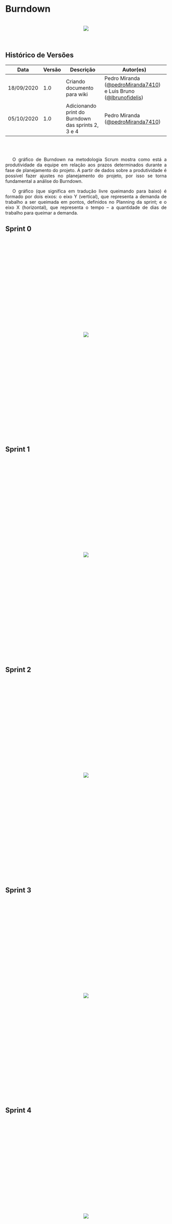 # **Burndown**

<br>
<div style="display: flex; justify-content: center; align-items:center;">
    <img src="https://unbarqdsw.github.io/2020.1_G11_SYA/assets/burndown/burndown.png">
</div>
<br>
<br>



## Histórico de Versões

<table>
    <thead>
        <th>Data</th>
        <th>Versão</th>
        <th>Descrição</th>
        <th>Autor(es)</th>
    </thead>
    <tbody>
        <tr>
            <td>18/09/2020</td>
            <td>1.0</td>
            <td>Criando documento para wiki</td>
            <td>
Pedro Miranda
                (<a href="https://github.com/pedroMiranda7410">@pedroMiranda7410</a>) e
Luis Bruno
                (<a href="https://github.com/lbrunofidelis">@lbrunofidelis</a>)
            </td>
        </tr>
        <tr>
            <td>05/10/2020</td>
            <td>1.0</td>
            <td>Adicionando print do Burndown das sprints 2, 3 e 4 </td>
            <td>
Pedro Miranda
                (<a href="https://github.com/pedroMiranda7410">@pedroMiranda7410</a>)
            </td>
        </tr>
    </tbody>
</table>
<br>
<br>

<p align="justify">&emsp;
O gráfico de Burndown na metodologia Scrum mostra como está a produtividade da equipe em relação aos prazos determinados durante a fase de planejamento do projeto. A partir de dados sobre a produtividade é possível fazer ajustes no planejamento do projeto, por isso se torna fundamental a análise do Burndown.
</p>
<p align="justify">&emsp;
O gráfico (que significa em tradução livre queimando para baixo) é formado por dois eixos: o eixo Y (vertical), que representa a demanda de trabalho a ser queimada em pontos, definidos no Planning da sprint; e o eixo X (horizontal), que representa o tempo – a quantidade de dias de trabalho para queimar a demanda.
</p>


## Sprint 0

<div style="height: 600px;display: flex; justify-content: center; align-items:center;">
    <img src="https://unbarqdsw.github.io/2020.1_G11_SYA/assets/burndown/sprint_0.png">
</div>
<br>

## Sprint 1

<div style="height: 600px;display: flex; justify-content: center; align-items:center;">
    <img src="https://unbarqdsw.github.io/2020.1_G11_SYA/assets/burndown/sprint_1.png">
</div>
<br>

## Sprint 2

<div style="height: 600px;display: flex; justify-content: center; align-items:center;">
    <img src="https://unbarqdsw.github.io/2020.1_G11_SYA/assets/burndown/sprint_2.png">
</div>
<br>

## Sprint 3

<div style="height: 600px;display: flex; justify-content: center; align-items:center;">
    <img src="https://unbarqdsw.github.io/2020.1_G11_SYA/assets/burndown/sprint_3.png">
</div>
<br>

## Sprint 4

<div style="height: 600px;display: flex; justify-content: center; align-items:center;">
    <img src="https://unbarqdsw.github.io/2020.1_G11_SYA/assets/burndown/sprint_4.png">
</div>
<br>



# Referências
* GRÁFICOS de Burndown e Burnup: O que são, e quais as diferenças. [S. l.], 2020. Disponível em: https://artia.com/blog/graficos-de-burndown-e-burnup-o-que-sao-para-que-servem-e-quais-as-diferencas/. Acesso em: 18 set. 2020.

* BURNDOWN e Burnup no Scrum: como avaliar o desempenho da sua equipe. [S. l.], 2019. Disponível em: https://flowup.me/blog/burndown-e-burnup/. Acesso em: 18 set. 2020.

